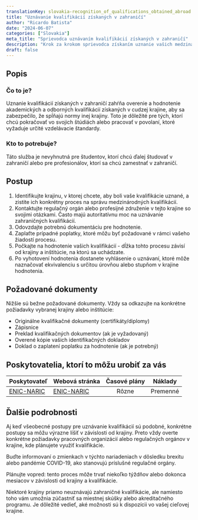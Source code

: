 ```yaml
---
translationKey: slovakia-recognition_of_qualifications_obtained_abroad
title: "Uznávanie kvalifikácií získaných v zahraničí"
author: "Ricardo Batista"
date: "2024-06-07"
categories: ["Slovakia"]
meta_title: "Sprievodca uznávaním kvalifikácií získaných v zahraničí"
description: "Krok za krokom sprievodca získaním uznanie vašich medzinárodných kvalifikácií v zahraničí."
draft: false
---
```


## Popis
### Čo to je?
Uznanie kvalifikácií získaných v zahraničí zahŕňa overenie a hodnotenie akademických a odborných kvalifikácií získaných v cudzej krajine, aby sa zabezpečilo, že spĺňajú normy inej krajiny. Toto je dôležité pre tých, ktorí chcú pokračovať vo svojich štúdiách alebo pracovať v povolaní, ktoré vyžaduje určité vzdelávacie štandardy.

### Kto to potrebuje?
Táto služba je nevyhnutná pre študentov, ktorí chcú ďalej študovať v zahraničí alebo pre profesionálov, ktorí sa chcú zamestnať v zahraničí.

## Postup
1. Identifikujte krajinu, v ktorej chcete, aby boli vaše kvalifikácie uznané, a zistite ich konkrétny proces na správu medzinárodných kvalifikácií.
2. Kontaktujte regulačný orgán alebo profesijné združenie v tejto krajine so svojimi otázkami. Často majú autoritatívnu moc na uznávanie zahraničných kvalifikácií.
3. Odovzdajte potrebnú dokumentáciu pre hodnotenie.
4. Zaplaťte prípadné poplatky, ktoré môžu byť požadované v rámci vašeho žiadostí procesu.
5. Počkajte na hodnotenie vašich kvalifikácií - dĺžka tohto procesu závisí od krajiny a inštitúcie, na ktorú sa uchádzate.
6. Po vyhotovení hodnotenia dostanete vyhlásenie o uznávaní, ktoré môže naznačovať ekvivalenciu s určitou úrovňou alebo stupňom v krajine hodnotenia.

## Požadované dokumenty
Nižšie sú bežne požadované dokumenty. Vždy sa odkazujte na konkrétne požiadavky vybranej krajiny alebo inštitúcie:

- Originálne kvalifikačné dokumenty (certifikáty/diplomy)
- Zápisnice
- Preklad kvalifikačných dokumentov (ak je vyžadovaný)
- Overené kópie vašich identifikačných dokladov
- Doklad o zaplatení poplatku za hodnotenie (ak je potrebný)

## Poskytovatelia, ktorí to môžu urobiť za vás

| Poskytovateľ    |     Webová stránka     |     Časové plány    |       Náklady      |
| --------------- | --------------- |  :-------------: | :-------------: |
| [ENIC-NARIC](http://www.enic-naric.net/)      |  [ENIC-NARIC](http://www.enic-naric.net/)       | Rôzne   |        Premenné       |

## Ďalšie podrobnosti
Aj keď všeobecné postupy pre uznávanie kvalifikácií sú podobné, konkrétne postupy sa môžu výrazne líšiť v závislosti od krajiny. Preto vždy overte konkrétne požiadavky pracovných organizácií alebo regulačných orgánov v krajine, kde plánujete využiť kvalifikácie.

Buďte informovaní o zmienkach v týchto nariadeniach v dôsledku brexitu alebo pandémie COVID-19, ako stanovujú príslušné regulačné orgány.

Plánujte vopred: tento proces môže trvať niekoľko týždňov alebo dokonca mesiacov v závislosti od krajiny a kvalifikácie.

Niektoré krajiny priamo neuznávajú zahraničné kvalifikácie, ale namiesto toho vám umožnia zúčastniť sa miestnej skúšky alebo akreditačného programu. Je dôležité vedieť, aké možnosti sú k dispozícii vo vašej cieľovej krajine.